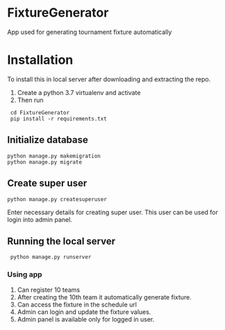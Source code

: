 # FixtureGenerator
App used for generating tournament fixture automatically
# Installation

To install this in local server after downloading and extracting the repo.

1. Create a python 3.7 virtualenv and activate
2. Then run
  ```commandline
   cd FixtureGenerator
   pip install -r requirements.txt
   ```
   
## Initialize database

```commandline
python manage.py makemigration
python manage.py migrate
```
## Create super user
```commandline
python manage.py createsuperuser
```
Enter necessary details for creating super user. This user can be used for 
login into admin panel.

## Running the local server

   ```commandline
    python manage.py runserver
   ```
### Using app

1. Can register 10 teams
2. After creating the 10th team it automatically generate
fixture.
3. Can access the fixture in the schedule url
4. Admin can login and update the fixture values.
5. Admin panel is available only for logged in user.
